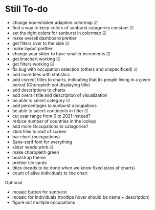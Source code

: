 # Still To-do 
-  change box-whisker adaption colormap  &#9745;
- find a way to keep colors of sunburst catagories constant &#9745;
- set the right colors for sunburst in colormap &#9745;
- make overall dashboard prettier
- get filters over to the side &#9745;
- make layout prettier 
- change year slider to have smaller increments &#9745;
- get linechart working &#9745;
- get filters working &#9745;
- fix bug with occupation selection (others and unspecificed) &#9745;
- add more tiles with statistics
- add correct titles to charts, indicating that its people living in a given period (Choropleth not displaying title)
- add descriptions to charts 
- add overall title and description of visualization
- be able to select category &#9745;
- add percentages to sunburst occupations 
- be able to select continents in filter &#9745;
- cut year range from 0 to 2021 instead? 
- reduce number of countries in the lookup
- add more Occupations to catagories? 
- stick tiles to roof of screen 
- bar chart (occupations) 
- Sans-serif font for everything
- slider needs work &#9745;
- make choropleth green
- bootstrap theme
- prettier tile cards
- titles (needs to be done when we know fixed sizes of charts)
- count of alive individuals to line chart

Optional
- mosaic button for sunburst
- mosaic for individuals (tooltips hover should be name + description)
- figure out multiple occupations
